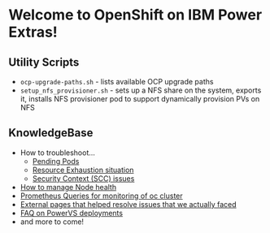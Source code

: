 # Welcome to OpenShift on IBM Power Extras!

## Utility Scripts

* `ocp-upgrade-paths.sh` - lists available OCP upgrade paths
* `setup_nfs_provisioner.sh` - sets up a NFS share on the system, exports it, installs NFS provisioner pod to support dynamically provision PVs on NFS

## KnowledgeBase

* How to troubleshoot...
    * [Pending Pods](h2t-pending-pods)
    * [Resource Exhaustion situation](h2t-resource-exhaustion)
    * [Security Context (SCC) issues](h2t-scc)
* [How to manage Node health](Node_Health_Management)
* [Prometheus Queries for monitoring of oc cluster](Prometheus_Queries)
* [External pages that helped resolve issues that we actually faced](actually-helped)
* [FAQ on PowerVS deployments](powervs-faq)
* and more to come!
